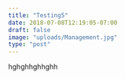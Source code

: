 ```yaml
---
title: "Testing5"
date: 2018-07-08T12:19:05-07:00
draft: false
image: "uploads/Management.jpg"
type: "post"
---
```


hghghhghhghh
